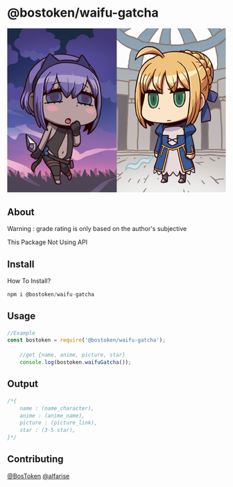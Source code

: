 # @bostoken/waifu-gatcha

![](https://raw.githubusercontent.com/BosToken/waifu-gatcha/master/Banner.png)

## About
Warning : grade rating is only based on the author's subjective

This Package Not Using API

## Install
How To Install?

```javascript
npm i @bostoken/waifu-gatcha
```

## Usage

```javascript
//Example 
const bostoken = require('@bostoken/waifu-gatcha');

    //get {name, anime, picture, star}
    console.log(bostoken.waifuGatcha());

```

## Output

```javascript
/*{
    name : (name_character),
    anime : (anime_name),
    picture : (picture_link),
    star : (3-5 star),
}*/
```

## Contributing

[@BosToken](https://github.com/BosToken)
[@alfarise](https://github.com/alfarise)
